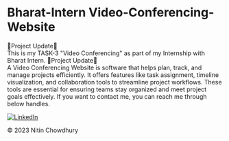 # Bharat-Intern Video-Conferencing-Website

🚀Project Update🚀<br>
This is my TASK-3 "Video Conferencing" as part of my Internship with Bharat Intern.
🚀Project Update🚀<br>
A Video Conferencing Website is software that helps plan, track, and manage projects efficiently. It offers features like task assignment, timeline visualization, and collaboration tools to streamline project workflows. These tools are essential for ensuring teams stay organized and meet project goals effectively.
If you want to contact me, you can reach me through below handles.<br>

<a href="www.linkedin.com/in/nitin-chowdhury-1a5849204"><img alt="LinkedIn" src="https://img.shields.io/badge/linkedin-%230077B5.svg?style=for-the-badge&logo=linkedin&logoColor=white"/></a>


© 2023 Nitin Chowdhury


